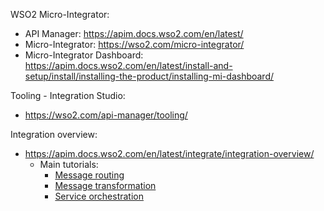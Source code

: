 WSO2 Micro-Integrator:
- API Manager: https://apim.docs.wso2.com/en/latest/
- Micro-Integrator: https://wso2.com/micro-integrator/
- Micro-Integrator Dashboard: https://apim.docs.wso2.com/en/latest/install-and-setup/install/installing-the-product/installing-mi-dashboard/

Tooling - Integration Studio:
- https://wso2.com/api-manager/tooling/

Integration overview:
- https://apim.docs.wso2.com/en/latest/integrate/integration-overview/
	- Main tutorials:
		- [Message routing](https://apim.docs.wso2.com/en/latest/tutorials/integration-tutorials/routing-requests-based-on-message-content/)
		- [Message transformation](https://apim.docs.wso2.com/en/latest/tutorials/integration-tutorials/transforming-message-content/)
		- [Service orchestration](https://apim.docs.wso2.com/en/latest/tutorials/integration-tutorials/exposing-several-services-as-a-single-service/)

